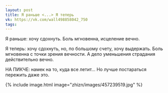 ```yaml
---
layout: post
title: Я раньше <...> Я теперь
vk: https://vk.com/wall498858042_750
tags:
---
```

Я раньше: хочу сдохнуть. Боль мгновенна, исцеление вечно.

Я теперь: хочу сдохнуть, но, по большому счету, хочу выдержать. Боль мгновенна с точки зрения вечности. А дело уменьшения страдания действительно вечно.

НА ПИКЧЕ: намек на то, куда все летит... Но лучше постараться пережить даже это.

{% include image.html image="zhizn/images/457239519.jpg" %}
